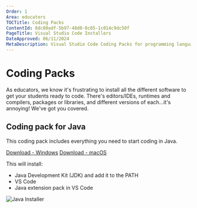 ```yaml
---
Order: 1
Area: educators
TOCTitle: Coding Packs
ContentId: 8dc80adf-5b97-48d0-8c85-1c014c9dc50f
PageTitle: Visual Studio Code Installers
DateApproved: 06/11/2024
MetaDescription: Visual Studio Code Coding Packs for programming languages such as Java
---
```

# Coding Packs

As educators, we know it's frustrating to install all the different software to get your students ready to code. There's editors/IDEs, runtimes and compilers, packages or libraries, and different versions of each...it's annoying! We've got you covered.

## Coding pack for Java

This coding pack includes everything you need to start coding in Java.

<a class="install-extension-btn" onclick="pushCodingPackEvent('java', 'win')" href="https://aka.ms/vscode-java-installer-win">Download - Windows</a>
<a class="install-extension-btn" onclick="pushCodingPackEvent('java', 'mac')" href="https://aka.ms/vscode-java-installer-mac">Download - macOS</a>

This will install:

- Java Development Kit (JDK) and add it to the PATH
- VS Code
- Java extension pack in VS Code

![Java Installer](images/installers/java-installer.png)
